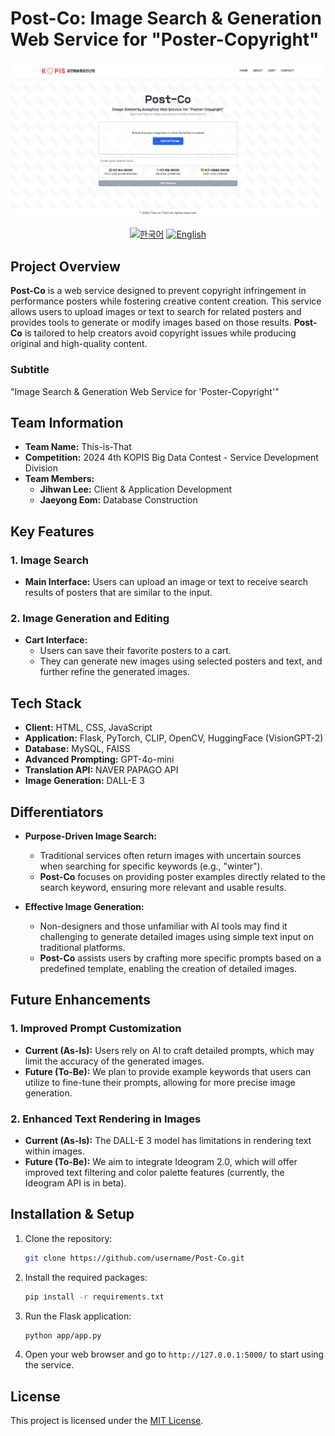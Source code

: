 # Post-Co: Image Search & Generation Web Service for "Poster-Copyright"

![Title](app/static/images/main.png)

<div align="center">
    <a href="README.md"><img src="https://img.shields.io/badge/lang-한국어-red.svg" alt="한국어"></a>
    <a href="README_en.md"><img src="https://img.shields.io/badge/lang-English-blue.svg" alt="English"></a>
</div>

## Project Overview
**Post-Co** is a web service designed to prevent copyright infringement in performance posters while fostering creative content creation. This service allows users to upload images or text to search for related posters and provides tools to generate or modify images based on those results. **Post-Co** is tailored to help creators avoid copyright issues while producing original and high-quality content.

### Subtitle
"Image Search & Generation Web Service for 'Poster-Copyright'"

## Team Information
- **Team Name:** This-is-That
- **Competition:** 2024 4th KOPIS Big Data Contest - Service Development Division
- **Team Members:**
  - **Jihwan Lee:** Client & Application Development
  - **Jaeyong Eom:** Database Construction

## Key Features
### 1. Image Search
- **Main Interface:** Users can upload an image or text to receive search results of posters that are similar to the input.

### 2. Image Generation and Editing
- **Cart Interface:** 
  - Users can save their favorite posters to a cart.
  - They can generate new images using selected posters and text, and further refine the generated images.

## Tech Stack
- **Client:** HTML, CSS, JavaScript
- **Application:** Flask, PyTorch, CLIP, OpenCV, HuggingFace (VisionGPT-2)
- **Database:** MySQL, FAISS
- **Advanced Prompting:** GPT-4o-mini
- **Translation API:** NAVER PAPAGO API
- **Image Generation:** DALL-E 3

## Differentiators
- **Purpose-Driven Image Search:** 
  - Traditional services often return images with uncertain sources when searching for specific keywords (e.g., "winter"). 
  - **Post-Co** focuses on providing poster examples directly related to the search keyword, ensuring more relevant and usable results.
  
- **Effective Image Generation:** 
  - Non-designers and those unfamiliar with AI tools may find it challenging to generate detailed images using simple text input on traditional platforms.
  - **Post-Co** assists users by crafting more specific prompts based on a predefined template, enabling the creation of detailed images.

## Future Enhancements
### 1. Improved Prompt Customization
- **Current (As-Is):** Users rely on AI to craft detailed prompts, which may limit the accuracy of the generated images.
- **Future (To-Be):** We plan to provide example keywords that users can utilize to fine-tune their prompts, allowing for more precise image generation.

### 2. Enhanced Text Rendering in Images
- **Current (As-Is):** The DALL-E 3 model has limitations in rendering text within images.
- **Future (To-Be):** We aim to integrate Ideogram 2.0, which will offer improved text filtering and color palette features (currently, the Ideogram API is in beta).

## Installation & Setup
1. Clone the repository:
    ```bash
    git clone https://github.com/username/Post-Co.git
    ```
2. Install the required packages:
    ```bash
    pip install -r requirements.txt
    ```
3. Run the Flask application:
    ```bash
    python app/app.py
    ```
4. Open your web browser and go to `http://127.0.0.1:5000/` to start using the service.

## License
This project is licensed under the [MIT License](LICENSE).